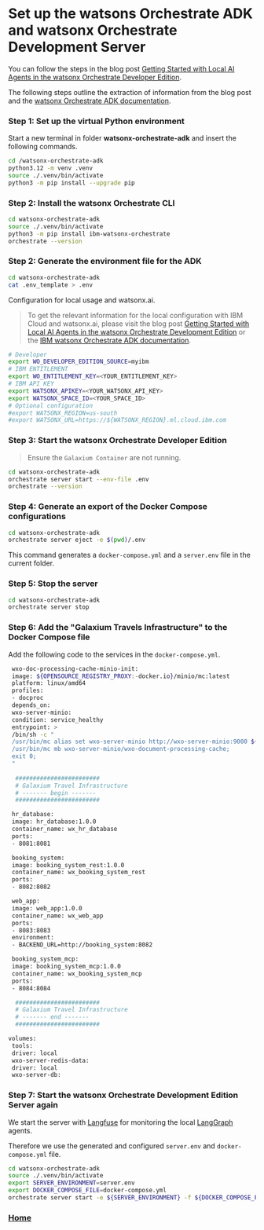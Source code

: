 # Set up the watsons Orchestrate ADK and watsonx Orchestrate Development Server

You can follow the steps in the blog post [Getting Started with Local AI Agents in the watsonx Orchestrate Developer Edition](https://suedbroecker.net/2025/06/25/getting-started-with-local-ai-agents-in-the-watsonx-orchestrate-developer-edition/).

The following steps outline the extraction of information from the blog post and the [watsonx Orchestrate ADK documentation](https://developer.watson-orchestrate.ibm.com/).

### Step 1: Set up the virtual Python environment

Start a new terminal in folder **watsonx-orchestrate-adk** and insert the following commands.

```sh
cd /watsonx-orchestrate-adk
python3.12 -m venv .venv
source ./.venv/bin/activate
python3 -m pip install --upgrade pip
```

### Step 2: Install the watsonx Orchestrate CLI

```sh
cd watsonx-orchestrate-adk
source ./.venv/bin/activate
python3 -m pip install ibm-watsonx-orchestrate
orchestrate --version
```

### Step 2: Generate the environment file for the ADK

```sh
cd watsonx-orchestrate-adk
cat .env_template > .env
```

Configuration for local usage and watsonx.ai.

>To get the relevant information for the local configuration with IBM Cloud and watsonx.ai, please visit the blog post [Getting Started with Local AI Agents in the watsonx Orchestrate Development Edition](https://suedbroecker.net/2025/06/25/getting-started-with-local-ai-agents-in-the-watsonx-orchestrate-developer-edition/) or the [IBM watsonx Orchestrate ADK documentation](https://developer.watson-orchestrate.ibm.com/getting_started/installing#ibm-cloud).


```sh
# Developer
export WO_DEVELOPER_EDITION_SOURCE=myibm
# IBM ENTITLEMENT
export WO_ENTITLEMENT_KEY=<YOUR_ENTITLEMENT_KEY>
# IBM API KEY
export WATSONX_APIKEY=<YOUR_WATSONX_API_KEY>
export WATSONX_SPACE_ID=<YOUR_SPACE_ID>
# Optional configuration
#export WATSONX_REGION=us-south
#export WATSONX_URL=https://${WATSONX_REGION}.ml.cloud.ibm.com
```

### Step 3: Start the watsonx Orchestrate Developer Edition

>Ensure the `Galaxium Container` are not running.

```sh
cd watsonx-orchestrate-adk
orchestrate server start --env-file .env
orchestrate --version
```

### Step 4: Generate an export of the Docker Compose configurations

```sh
cd watsonx-orchestrate-adk
orchestrate server eject -e $(pwd)/.env
```

This command generates a `docker-compose.yml` and a `server.env` file in the current folder.

### Step 5: Stop the server

```sh
cd watsonx-orchestrate-adk
orchestrate server stop
```

### Step 6: Add the "Galaxium Travels Infrastructure" to the Docker Compose file

Add the following code to the services in the `docker-compose.yml`.

```sh
 wxo-doc-processing-cache-minio-init:
 image: ${OPENSOURCE_REGISTRY_PROXY:-docker.io}/minio/mc:latest
 platform: linux/amd64
 profiles:
 - docproc
 depends_on:
 wxo-server-minio:
 condition: service_healthy
 entrypoint: >
 /bin/sh -c "
 /usr/bin/mc alias set wxo-server-minio http://wxo-server-minio:9000 ${MINIO_ROOT_USER:-minioadmin} ${MINIO_ROOT_PASSWORD:-watsonxorchestrate};
 /usr/bin/mc mb wxo-server-minio/wxo-document-processing-cache;
 exit 0;
 "
  
  ########################
  # Galaxium Travel Infrastructure 
  # ------- begin -------
  ########################

 hr_database:
 image: hr_database:1.0.0
 container_name: wx_hr_database
 ports:
 - 8081:8081

 booking_system:
 image: booking_system_rest:1.0.0
 container_name: wx_booking_system_rest
 ports:
 - 8082:8082

 web_app:
 image: web_app:1.0.0
 container_name: wx_web_app
 ports:
 - 8083:8083
 environment:
 - BACKEND_URL=http://booking_system:8082

 booking_system_mcp:
 image: booking_system_mcp:1.0.0
 container_name: wx_booking_system_mcp
 ports:
 - 8084:8084

  ########################
  # Galaxium Travel Infrastructure 
  # ------- end -------
  ########################

volumes:
 tools:
 driver: local
 wxo-server-redis-data:
 driver: local
 wxo-server-db:
```

### Step 7: Start the watsonx Orchestrate Development Edition Server again

We start the server with [Langfuse](https://github.com/langfuse/langfuse) for monitoring the local [LangGraph](https://github.com/langchain-ai/langgraph) agents.

Therefore we use the generated and configured `server.env` and `docker-compose.yml` file.

```sh
cd watsonx-orchestrate-adk
source ./.venv/bin/activate
export SERVER_ENVIRONMENT=server.env
export DOCKER_COMPOSE_FILE=docker-compose.yml
orchestrate server start -e ${SERVER_ENVIRONMENT} -f ${DOCKER_COMPOSE_FILE}  --with-langfuse
```

### [Home](https://github.com/thomassuedbroecker/draft-galaxium-travels-mcp-compose-watsonx-orchestrate/blob/main/README.md)